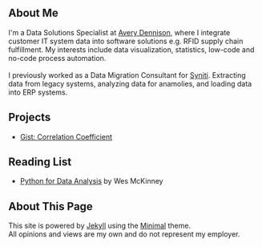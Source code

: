 ## About Me
  I'm a Data Solutions Specialist at [Avery Dennison](https://www.averydennison.com/en/home/Industries/retail.html), where I integrate customer IT system data into software solutions e.g. RFID supply chain fulfillment. My interests include data visualization, statistics, low-code and no-code process automation.
<br>  
  I previously worked as a Data Migration Consultant for [Syniti](https://www.syniti.com/). Extracting data from legacy systems, analyzing data for anamolies, and loading data into ERP systems.

## Projects
* [Gist: Correlation Coefficient](https://gist.github.com/MathematicsCLtd/8e5766b24df1a61d6d6d2c16a4b6fdbc)

## Reading List
* [Python for Data Analysis](https://www.oreilly.com/library/view/python-for-data/9781491957653/) by Wes McKinney

## About This Page
This site is powered by [Jekyll](http://jekyllrb.com/) using the [Minimal](https://github.com/orderedlist/minimal) theme.
<br>
All opinions and views are my own and do not represent my employer.
